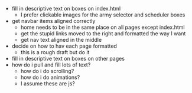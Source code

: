- fill in descriptive text on boxes on index.html
  - I prefer clickable images for the army selector and scheduler boxes
- get navbar items aligned correctly
  - home needs to be in the same place on all pages except index.html
  - get the stupid links moved to the right and formatted the way I want
  - get nav text aligned in the middle
- decide on how to hav each page formatted
  - this is a rough draft but do it
- fill in descriptive text on boxes on other pages
- how do i pull and fill lots of text?
  - how do i do scrolling?
  - how do i do animations?
  - I assume these are js?
